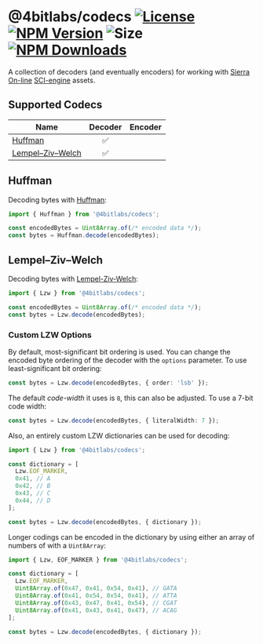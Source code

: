 # @4bitlabs/codecs [![License][license]][npm] [![NPM Version][version]][npm] ![Size][size] [![NPM Downloads][dl]][npm]

[npm]: https://www.npmjs.com/package/@4bitlabs/codecs
[version]: https://img.shields.io/npm/v/%404bitlabs%2Fcodecs
[license]: https://img.shields.io/npm/l/%404bitlabs%2Fcodecs
[dl]: https://img.shields.io/npm/dy/%404bitlabs%2Fcodecs
[size]: https://img.shields.io/bundlephobia/min/%404bitlabs/codecs

A collection of decoders (and eventually encoders) for working with [Sierra On-line][sierra] [SCI-engine][sci0] assets.

## Supported Codecs

| Name                    | Decoder | Encoder |
| ----------------------- | :-----: | :-----: |
| [Huffman][huffman]      |   ✅    |         |
| [Lempel–Ziv–Welch][lzw] |   ✅    |         |

## Huffman

Decoding bytes with [Huffman][huffman]:

```ts
import { Huffman } from '@4bitlabs/codecs';

const encodedBytes = Uint8Array.of(/* encoded data */);
const bytes = Huffman.decode(encodedBytes);
```

## Lempel–Ziv–Welch

Decoding bytes with [Lempel-Ziv-Welch][lzw]:

```ts
import { Lzw } from '@4bitlabs/codecs';

const encodedBytes = Uint8Array.of(/* encoded data */);
const bytes = Lzw.decode(encodedBytes);
```

### Custom LZW Options

By default, most-significant bit ordering is used. You can change the encoded byte ordering of the decoder with the `options` parameter. To use least-significant bit
ordering:

```ts
const bytes = Lzw.decode(encodedBytes, { order: 'lsb' });
```

The default _code-width_ it uses is `8`, this can also be adjusted. To use a 7-bit code width:

```ts
const bytes = Lzw.decode(encodedBytes, { literalWidth: 7 });
```

Also, an entirely custom LZW dictionaries can be used for decoding:

```ts
import { Lzw } from '@4bitlabs/codecs';

const dictionary = [
  Lzw.EOF_MARKER,
  0x41, // A
  0x42, // B
  0x43, // C
  0x44, // D
];

const bytes = Lzw.decode(encodedBytes, { dictionary });
```

Longer codings can be encoded in the dictionary by using either an array of numbers of with a `Uint8Array`:

```ts
import { Lzw, EOF_MARKER } from '@4bitlabs/codecs';

const dictionary = [
  Lzw.EOF_MARKER,
  Uint8Array.of(0x47, 0x41, 0x54, 0x41), // GATA
  Uint8Array.of(0x41, 0x54, 0x54, 0x41), // ATTA
  Uint8Array.of(0x43, 0x47, 0x41, 0x54), // CGAT
  Uint8Array.of(0x41, 0x43, 0x41, 0x47), // ACAG
];

const bytes = Lzw.decode(encodedBytes, { dictionary });
```

[sierra]: https://en.wikipedia.org/wiki/Sierra_Entertainment
[huffman]: https://en.wikipedia.org/wiki/Huffman_coding
[lzw]: https://en.wikipedia.org/wiki/Lempel%E2%80%93Ziv%E2%80%93Welch
[sci0]: http://sciwiki.sierrahelp.com/index.php/Sierra_Creative_Interpreter
